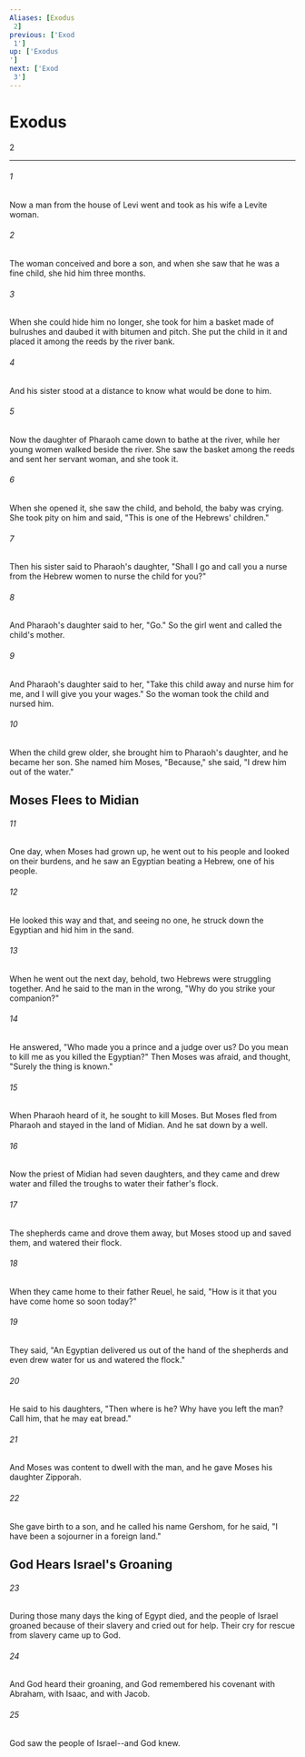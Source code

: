 ```yaml
---
Aliases: [Exodus 2]
previous: ['Exod 1']
up: ['Exodus']
next: ['Exod 3']
---
```

# Exodus 2

***
 

###### 1 
Now a man from the house of Levi went and took as his wife a Levite woman.  

###### 2 
The woman conceived and bore a son, and when she saw that he was a fine child, she hid him three months.  

###### 3 
When she could hide him no longer, she took for him a basket made of bulrushes and daubed it with bitumen and pitch. She put the child in it and placed it among the reeds by the river bank.  

###### 4 
And his sister stood at a distance to know what would be done to him.  

###### 5 
Now the daughter of Pharaoh came down to bathe at the river, while her young women walked beside the river. She saw the basket among the reeds and sent her servant woman, and she took it.  

###### 6 
When she opened it, she saw the child, and behold, the baby was crying. She took pity on him and said, "This is one of the Hebrews' children."  

###### 7 
Then his sister said to Pharaoh's daughter, "Shall I go and call you a nurse from the Hebrew women to nurse the child for you?"  

###### 8 
And Pharaoh's daughter said to her, "Go." So the girl went and called the child's mother.  

###### 9 
And Pharaoh's daughter said to her, "Take this child away and nurse him for me, and I will give you your wages." So the woman took the child and nursed him.  

###### 10 
When the child grew older, she brought him to Pharaoh's daughter, and he became her son. She named him Moses, "Because," she said, "I drew him out of the water."  ## Moses Flees to Midian  

###### 11 
One day, when Moses had grown up, he went out to his people and looked on their burdens, and he saw an Egyptian beating a Hebrew, one of his people.  

###### 12 
He looked this way and that, and seeing no one, he struck down the Egyptian and hid him in the sand.  

###### 13 
When he went out the next day, behold, two Hebrews were struggling together. And he said to the man in the wrong, "Why do you strike your companion?"  

###### 14 
He answered, "Who made you a prince and a judge over us? Do you mean to kill me as you killed the Egyptian?" Then Moses was afraid, and thought, "Surely the thing is known."  

###### 15 
When Pharaoh heard of it, he sought to kill Moses. But Moses fled from Pharaoh and stayed in the land of Midian. And he sat down by a well.  

###### 16 
Now the priest of Midian had seven daughters, and they came and drew water and filled the troughs to water their father's flock.  

###### 17 
The shepherds came and drove them away, but Moses stood up and saved them, and watered their flock.  

###### 18 
When they came home to their father Reuel, he said, "How is it that you have come home so soon today?"  

###### 19 
They said, "An Egyptian delivered us out of the hand of the shepherds and even drew water for us and watered the flock."  

###### 20 
He said to his daughters, "Then where is he? Why have you left the man? Call him, that he may eat bread."  

###### 21 
And Moses was content to dwell with the man, and he gave Moses his daughter Zipporah.  

###### 22 
She gave birth to a son, and he called his name Gershom, for he said, "I have been a sojourner in a foreign land."  ## God Hears Israel's Groaning  

###### 23 
During those many days the king of Egypt died, and the people of Israel groaned because of their slavery and cried out for help. Their cry for rescue from slavery came up to God.  

###### 24 
And God heard their groaning, and God remembered his covenant with Abraham, with Isaac, and with Jacob.  

###### 25 
God saw the people of Israel--and God knew.
